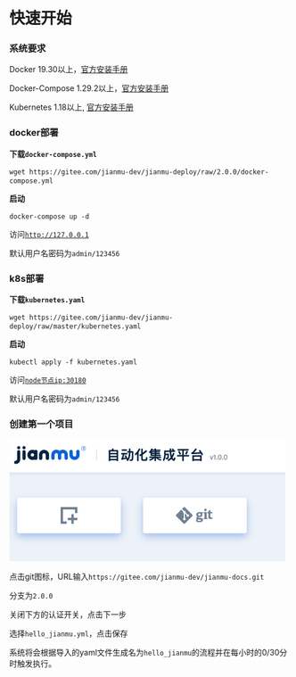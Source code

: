 # 快速开始

### 系统要求

Docker 19.30以上，[官方安装手册](https://docs.docker.com/get-started/#download-and-install-docker)

Docker-Compose 1.29.2以上，[官方安装手册](https://docs.docker.com/compose/install/#install-compose)

Kubernetes 1.18以上, [官方安装手册](https://kubernetes.io/docs/tasks/tools/)


### docker部署

**下载`docker-compose.yml`**

```
wget https://gitee.com/jianmu-dev/jianmu-deploy/raw/2.0.0/docker-compose.yml
```

**启动**

```
docker-compose up -d
```

访问[`http://127.0.0.1`](http://127.0.0.1)

默认用户名密码为`admin/123456`

### k8s部署
**下载`kubernetes.yaml`**
```
wget https://gitee.com/jianmu-dev/jianmu-deploy/raw/master/kubernetes.yaml
```

**启动**

```
kubectl apply -f kubernetes.yaml
```

访问[`node节点ip:30180`](http://node节点ip:30180)

默认用户名密码为`admin/123456`

### 创建第一个项目

![create_porject](./images/create_project.png)

点击git图标，URL输入`https://gitee.com/jianmu-dev/jianmu-docs.git`

分支为`2.0.0`

关闭下方的认证开关，点击下一步

选择`hello_jianmu.yml`，点击保存

系统将会根据导入的yaml文件生成名为`hello_jianmu`的流程并在每小时的0/30分时触发执行。

